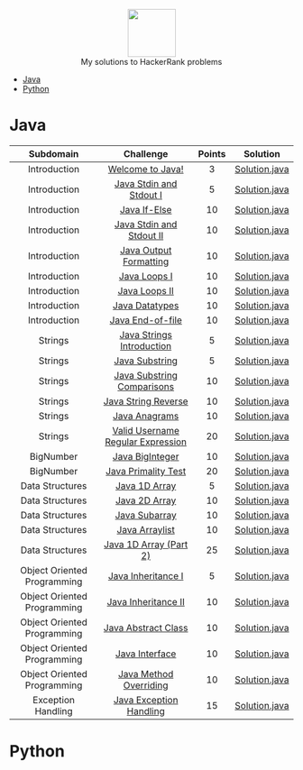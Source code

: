 <p align="center">
    <a href="https://www.hackerrank.com/RodneyShag">
        <img height=85 src="https://d3keuzeb2crhkn.cloudfront.net/hackerrank/assets/styleguide/logo_wordmark-f5c5eb61ab0a154c3ed9eda24d0b9e31.svg">
    </a>
    <br>My solutions to HackerRank problems
</p>

* [Java](#java)
* [Python](#python)

# Java

|          Subdomain          |                                                         Challenge                                                        | Points |                                                                                         Solution                                                                                        |
|:---------------------------:|:------------------------------------------------------------------------------------------------------------------------:|:------:|:---------------------------------------------------------------------------------------------------------------------------------------------------------------------------------------:|
|         Introduction        | [Welcome to Java!](https://www.hackerrank.com/challenges/welcome-to-java)                                                |    3   | [Solution.java](https://github.com/jugal-chauhan/Hackerrank-Solutions/blob/master/Java/Introduction/WelcomeToJava.java)                                                  |
|         Introduction        | [Java Stdin and Stdout I](https://www.hackerrank.com/challenges/java-stdin-and-stdout-1)                                 |    5   | [Solution.java](https://github.com/jugal-chauhan/Hackerrank-Solutions/blob/master/Java/Introduction/JavaStdinStdout_1.java)                                       |
|         Introduction        | [Java If-Else](https://www.hackerrank.com/challenges/java-if-else)                                                       |   10   | [Solution.java](https://github.com/jugal-chauhan/Hackerrank-Solutions/blob/master/Java/Introduction/JavaIfElse.java)                                                        |
|         Introduction        | [Java Stdin and Stdout II](https://www.hackerrank.com/challenges/java-stdin-stdout)                                      |   10   | [Solution.java](https://github.com/jugal-chauhan/Hackerrank-Solutions/blob/master/Java/Introduction/JavaStdinStdout_2.java)                                      |
|         Introduction        | [Java Output Formatting](https://www.hackerrank.com/challenges/java-output-formatting)                                   |   10   | [Solution.java](https://github.com/jugal-chauhan/Hackerrank-Solutions/blob/master/Java/Introduction/JavaOutputFormatting.java)                                            |
|         Introduction        | [Java Loops I](https://www.hackerrank.com/challenges/java-loops-i)                                                       |   10   | [Solution.java](https://github.com/jugal-chauhan/Hackerrank-Solutions/blob/master/Java/Introduction/JavaLoops_1.java)                                                      |
|         Introduction        | [Java Loops II](https://www.hackerrank.com/challenges/java-loops)                                                        |   10   | [Solution.java](https://github.com/jugal-chauhan/Hackerrank-Solutions/blob/master/Java/Introduction/JavaLoops_2.java)                                                     |
|         Introduction        | [Java Datatypes](https://www.hackerrank.com/challenges/java-datatypes)                                                   |   10   | [Solution.java](https://github.com/jugal-chauhan/Hackerrank-Solutions/blob/master/Java/Introduction/JavaDatatypes.java)                                                      |
|         Introduction        | [Java End-of-file](https://www.hackerrank.com/challenges/java-end-of-file)                                               |   10   | [Solution.java](https://github.com/jugal-chauhan/Hackerrank-Solutions/blob/master/Java/Introduction/JavaEndOfFile.java)                          |
|           Strings           | [Java Strings Introduction](https://www.hackerrank.com/challenges/java-strings-introduction)                             |    5   | [Solution.java](https://github.com/jugal-chauhan/Hackerrank-Solutions/blob/master/Java/Strings/JavaStringsIntroduction.java)                                              |
|           Strings           | [Java Substring](https://www.hackerrank.com/challenges/java-substring)                                                   |    5   | [Solution.java](https://github.com/jugal-chauhan/Hackerrank-Solutions/blob/master/Java/Strings/JavaSubstring.java)                                                           |
|           Strings           | [Java Substring Comparisons](https://www.hackerrank.com/challenges/java-string-compare/problem)                                         |   10   | [Solution.java](https://github.com/jugal-chauhan/Hackerrank-Solutions/blob/master/Java/Strings/JavaSubstringComparisons.java)                                                    |
|           Strings           | [Java String Reverse](https://www.hackerrank.com/challenges/java-string-reverse)                                         |   10   | [Solution.java](https://github.com/jugal-chauhan/Hackerrank-Solutions/blob/master/Java/Strings/JavaStringReverse.java)                                                    |
|           Strings           | [Java Anagrams](https://www.hackerrank.com/challenges/java-anagrams)                                                     |   10   | [Solution.java](https://github.com/jugal-chauhan/Hackerrank-Solutions/blob/master/Java/Strings/JavaAnagrams.java)                                                            |
|           Strings           | [Valid Username Regular Expression](https://www.hackerrank.com/challenges/valid-username-checker/problem)                          |   20   | [Solution.java](https://github.com/jugal-chauhan/Hackerrank-Solutions/blob/master/Java/Strings/ValidUsernameRegularExpression.java)                                  |
|          BigNumber          | [Java BigInteger](https://www.hackerrank.com/challenges/java-biginteger)                                                 |   10   | [Solution.java](https://github.com/jugal-chauhan/Hackerrank-Solutions/blob/master/Java/BigNumber/JavaBigInteger.java)                                                        |
|          BigNumber          | [Java Primality Test](https://www.hackerrank.com/challenges/java-primality-test)                                         |   20   | [Solution.java](https://github.com/jugal-chauhan/Hackerrank-Solutions/blob/master/Java/BigNumber/JavaPrimalityTest.java)                                                  |
|       Data Structures       | [Java 1D Array](https://www.hackerrank.com/challenges/java-1d-array-introduction)                                        |    5   | [Solution.java](https://github.com/jugal-chauhan/Hackerrank-Solutions/blob/master/Java/Data%20Structures/Java1DArray.java)                                                |
|       Data Structures       | [Java 2D Array](https://www.hackerrank.com/challenges/java-2d-array)                                                     |   10   | [Solution.java](https://github.com/jugal-chauhan/Hackerrank-Solutions/blob/master/Java/Data%20Structures/Java2DArray.java)                                                |
|       Data Structures       | [Java Subarray](https://www.hackerrank.com/challenges/java-negative-subarray)                                            |   10   | [Solution.java](https://github.com/jugal-chauhan/Hackerrank-Solutions/blob/master/Java/Data%20Structures/JavaSubarray.java)                                                  |
|       Data Structures       | [Java Arraylist](https://www.hackerrank.com/challenges/java-arraylist)                                                   |   10   | [Solution.java](https://github.com/jugal-chauhan/Hackerrank-Solutions/blob/master/Java/Data%20Structures/JavaArraylist.java)                                                 |
|       Data Structures       | [Java 1D Array (Part 2)](https://www.hackerrank.com/challenges/java-1d-array)                                            |   25   | [Solution.java](https://github.com/jugal-chauhan/Hackerrank-Solutions/blob/master/Java/Data%20Structures/Java1DArrayPart2.java)                                   |
| Object Oriented Programming | [Java Inheritance I](https://www.hackerrank.com/challenges/java-inheritance-1)                                           |    5   | [Solution.java](https://github.com/jugal-chauhan/Hackerrank-Solutions/blob/master/Java/Object%20Oriented%20Programming/JavaInheritance1.java)                             |
| Object Oriented Programming | [Java Inheritance II](https://www.hackerrank.com/challenges/java-inheritance-2)                                          |   10   | [Solution.java](https://github.com/jugal-chauhan/Hackerrank-Solutions/blob/master/Java/Object%20Oriented%20Programming/JavaInheritance2.java)                            |
| Object Oriented Programming | [Java Abstract Class](https://www.hackerrank.com/challenges/java-abstract-class)                                         |   10   | [Solution.java](https://github.com/jugal-chauhan/Hackerrank-Solutions/blob/master/Java/Object%20Oriented%20Programming/JavaAbstractClass.java)                            |
| Object Oriented Programming | [Java Interface](https://www.hackerrank.com/challenges/java-interface)                                                   |   10   | [Solution.java](https://github.com/jugal-chauhan/Hackerrank-Solutions/blob/master/Java/Object%20Oriented%20Programming/JavaInterface.java)                                   |
| Object Oriented Programming | [Java Method Overriding](https://www.hackerrank.com/challenges/java-method-overriding)                                   |   10   | [Solution.java](https://github.com/jugal-chauhan/Hackerrank-Solutions/blob/master/Java/Object%20Oriented%20Programming/JavaMethodOverriding.javaq)                         |
|      Exception Handling     | [Java Exception Handling](https://www.hackerrank.com/challenges/java-exception-handling)                                 |   15   | [Solution.java](https://github.com/jugal-chauhan/Hackerrank-Solutions/blob/master/Java/Exception%20Handling/JavaExceptionHandling.java)                                   |


# Python
